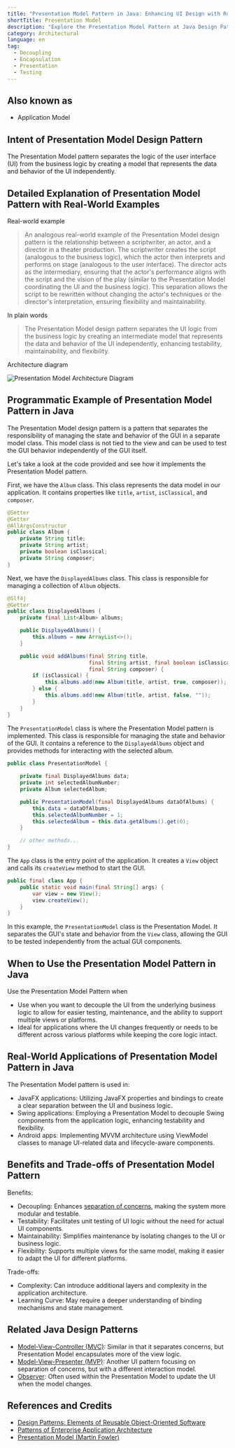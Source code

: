 ```yaml
---
title: "Presentation Model Pattern in Java: Enhancing UI Design with Robust Data Management"
shortTitle: Presentation Model
description: "Explore the Presentation Model Pattern at Java Design Patterns. Learn how it separates UI from business logic to enhance flexibility, maintainability, and testability. Ideal for Java developers interested in robust design solutions."
category: Architectural
language: en
tag:
  - Decoupling
  - Encapsulation
  - Presentation
  - Testing
---
```


## Also known as

* Application Model

## Intent of Presentation Model Design Pattern

The Presentation Model pattern separates the logic of the user interface (UI) from the business logic by creating a model that represents the data and behavior of the UI independently.

## Detailed Explanation of Presentation Model Pattern with Real-World Examples

Real-world example

> An analogous real-world example of the Presentation Model design pattern is the relationship between a scriptwriter, an actor, and a director in a theater production. The scriptwriter creates the script (analogous to the business logic), which the actor then interprets and performs on stage (analogous to the user interface). The director acts as the intermediary, ensuring that the actor's performance aligns with the script and the vision of the play (similar to the Presentation Model coordinating the UI and the business logic). This separation allows the script to be rewritten without changing the actor's techniques or the director's interpretation, ensuring flexibility and maintainability.

In plain words

> The Presentation Model design pattern separates the UI logic from the business logic by creating an intermediate model that represents the data and behavior of the UI independently, enhancing testability, maintainability, and flexibility.

Architecture diagram

![Presentation Model Architecture Diagram](./etc/presentation-model-architecture-diagram.png)

## Programmatic Example of Presentation Model Pattern in Java

The Presentation Model design pattern is a pattern that separates the responsibility of managing the state and behavior of the GUI in a separate model class. This model class is not tied to the view and can be used to test the GUI behavior independently of the GUI itself.

Let's take a look at the code provided and see how it implements the Presentation Model pattern.

First, we have the `Album` class. This class represents the data model in our application. It contains properties like `title`, `artist`, `isClassical`, and `composer`.

```java
@Setter
@Getter
@AllArgsConstructor
public class Album {
    private String title;
    private String artist;
    private boolean isClassical;
    private String composer;
}
```

Next, we have the `DisplayedAlbums` class. This class is responsible for managing a collection of `Album` objects.

```java
@Slf4j
@Getter
public class DisplayedAlbums {
    private final List<Album> albums;

    public DisplayedAlbums() {
        this.albums = new ArrayList<>();
    }

    public void addAlbums(final String title,
                          final String artist, final boolean isClassical,
                          final String composer) {
        if (isClassical) {
            this.albums.add(new Album(title, artist, true, composer));
        } else {
            this.albums.add(new Album(title, artist, false, ""));
        }
    }
}
```

The `PresentationModel` class is where the Presentation Model pattern is implemented. This class is responsible for managing the state and behavior of the GUI. It contains a reference to the `DisplayedAlbums` object and provides methods for interacting with the selected album.

```java
public class PresentationModel {
    
    private final DisplayedAlbums data;
    private int selectedAlbumNumber;
    private Album selectedAlbum;

    public PresentationModel(final DisplayedAlbums dataOfAlbums) {
        this.data = dataOfAlbums;
        this.selectedAlbumNumber = 1;
        this.selectedAlbum = this.data.getAlbums().get(0);
    }

    // other methods...
}
```

The `App` class is the entry point of the application. It creates a `View` object and calls its `createView` method to start the GUI.

```java
public final class App {
    public static void main(final String[] args) {
        var view = new View();
        view.createView();
    }
}
```

In this example, the `PresentationModel` class is the Presentation Model. It separates the GUI's state and behavior from the `View` class, allowing the GUI to be tested independently from the actual GUI components.

## When to Use the Presentation Model Pattern in Java

Use the Presentation Model Pattern when

* Use when you want to decouple the UI from the underlying business logic to allow for easier testing, maintenance, and the ability to support multiple views or platforms.
* Ideal for applications where the UI changes frequently or needs to be different across various platforms while keeping the core logic intact.

## Real-World Applications of Presentation Model Pattern in Java

The Presentation Model pattern is used in:

* JavaFX applications: Utilizing JavaFX properties and bindings to create a clear separation between the UI and business logic.
* Swing applications: Employing a Presentation Model to decouple Swing components from the application logic, enhancing testability and flexibility.
* Android apps: Implementing MVVM architecture using ViewModel classes to manage UI-related data and lifecycle-aware components.

## Benefits and Trade-offs of Presentation Model Pattern

Benefits:

* Decoupling: Enhances [separation of concerns](https://java-design-patterns.com/principles/#separation-of-concerns), making the system more modular and testable.
* Testability: Facilitates unit testing of UI logic without the need for actual UI components.
* Maintainability: Simplifies maintenance by isolating changes to the UI or business logic.
* Flexibility: Supports multiple views for the same model, making it easier to adapt the UI for different platforms.

Trade-offs:

* Complexity: Can introduce additional layers and complexity in the application architecture.
* Learning Curve: May require a deeper understanding of binding mechanisms and state management.

## Related Java Design Patterns

* [Model-View-Controller (MVC)](https://java-design-patterns.com/patterns/model-view-controller/): Similar in that it separates concerns, but Presentation Model encapsulates more of the view logic.
* [Model-View-Presenter (MVP)](https://java-design-patterns.com/patterns/model-view-presenter/): Another UI pattern focusing on separation of concerns, but with a different interaction model.
* [Observer](https://java-design-patterns.com/patterns/observer/): Often used within the Presentation Model to update the UI when the model changes.

## References and Credits

* [Design Patterns: Elements of Reusable Object-Oriented Software](https://amzn.to/3w0pvKI)
* [Patterns of Enterprise Application Architecture](https://amzn.to/3WfKBPR)
* [Presentation Model (Martin Fowler)](https://martinfowler.com/eaaDev/PresentationModel.html)
